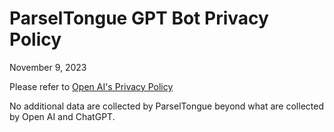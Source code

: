 # ParselTongue GPT Bot Privacy Policy

November 9, 2023

Please refer to [Open AI's Privacy Policy](https://openai.com/policies/privacy-policy)

No additional data are collected by ParselTongue beyond what are collected by Open AI and ChatGPT.
